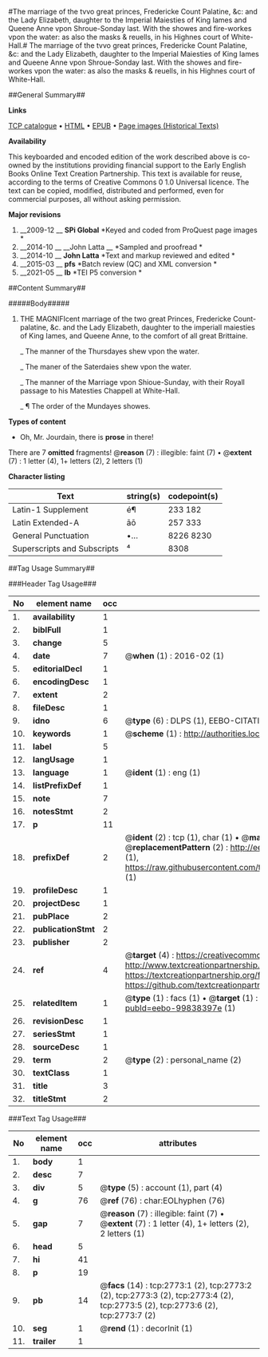 #The marriage of the tvvo great princes, Fredericke Count Palatine, &c: and the Lady Elizabeth, daughter to the Imperial Maiesties of King Iames and Queene Anne vpon Shroue-Sonday last. With the showes and fire-workes vpon the water: as also the masks & reuells, in his Highnes court of White-Hall.#
The marriage of the tvvo great princes, Fredericke Count Palatine, &c: and the Lady Elizabeth, daughter to the Imperial Maiesties of King Iames and Queene Anne vpon Shroue-Sonday last. With the showes and fire-workes vpon the water: as also the masks & reuells, in his Highnes court of White-Hall.

##General Summary##

**Links**

[TCP catalogue](http://www.ota.ox.ac.uk/tcp/)  • 
[HTML](http://tei.it.ox.ac.uk/tcp/Texts-HTML/free/A01/A01242.html)  • 
[EPUB](http://tei.it.ox.ac.uk/tcp/Texts-EPUB/free/A01/A01242.epub) • 
[Page images (Historical Texts)](https://historicaltexts.jisc.ac.uk/eebo-99838397e)

**Availability**

This keyboarded and encoded edition of the work described above is co-owned by the
    institutions providing financial support to the Early English Books Online Text Creation
    Partnership. This text is available for reuse, according to the terms of  Creative Commons 0 1.0 Universal
    licence. The text can be copied, modified, distributed and performed, even for commercial
    purposes, all without asking permission.

**Major revisions**

1. __2009-12 __ __SPi Global__ *Keyed and coded from ProQuest page images *
1. __2014-10 __ __John Latta __ *Sampled and proofread *
1. __2014-10 __ __John Latta__ *Text and markup reviewed and edited *
1. __2015-03 __ __pfs__ *Batch review (QC) and XML conversion *
1. __2021-05 __ __lb__ *TEI P5 conversion *

##Content Summary##

#####Body#####

1. THE MAGNIFIcent marriage of the two great Princes, Fredericke Count-palatine, &c. and the Lady Elizabeth, daughter to the imperiall maiesties of King Iames, and Queene Anne, to the comfort of all great Brittaine.

    _ The manner of the Thursdayes shew vpon the water.

    _ The maner of the Saterdaies shew vpon the water.

    _ The manner of the Marriage vpon Shioue-Sunday, with their Royall passage to his Matesties Chappell at White-Hall.

    _ ¶ The order of the Mundayes showes.

**Types of content**

  * Oh, Mr. Jourdain, there is **prose** in there!

There are 7 **omitted** fragments! 
 @__reason__ (7) : illegible: faint (7)  •  @__extent__ (7) : 1 letter (4), 1+ letters (2), 2 letters (1)

**Character listing**


|Text|string(s)|codepoint(s)|
|---|---|---|
|Latin-1 Supplement|é¶|233 182|
|Latin Extended-A|āō|257 333|
|General Punctuation|•…|8226 8230|
|Superscripts             and Subscripts|⁴|8308|

##Tag Usage Summary##

###Header Tag Usage###

|No|element name|occ|attributes|
|---|---|---|---|
|1.|__availability__|1||
|2.|__biblFull__|1||
|3.|__change__|5||
|4.|__date__|7| @__when__ (1) : 2016-02 (1)|
|5.|__editorialDecl__|1||
|6.|__encodingDesc__|1||
|7.|__extent__|2||
|8.|__fileDesc__|1||
|9.|__idno__|6| @__type__ (6) : DLPS (1), EEBO-CITATION (1), VID (1), EEBO-PROQUEST (1), STC (2)|
|10.|__keywords__|1| @__scheme__ (1) : http://authorities.loc.gov/ (1)|
|11.|__label__|5||
|12.|__langUsage__|1||
|13.|__language__|1| @__ident__ (1) : eng (1)|
|14.|__listPrefixDef__|1||
|15.|__note__|7||
|16.|__notesStmt__|2||
|17.|__p__|11||
|18.|__prefixDef__|2| @__ident__ (2) : tcp (1), char (1)  •  @__matchPattern__ (2) : ([0-9\-]+):([0-9IVX]+) (1), (.+) (1)  •  @__replacementPattern__ (2) : http://eebo.chadwyck.com/downloadtiff?vid=$1&page=$2 (1), https://raw.githubusercontent.com/textcreationpartnership/Texts/master/tcpchars.xml#$1 (1)|
|19.|__profileDesc__|1||
|20.|__projectDesc__|1||
|21.|__pubPlace__|2||
|22.|__publicationStmt__|2||
|23.|__publisher__|2||
|24.|__ref__|4| @__target__ (4) : https://creativecommons.org/publicdomain/zero/1.0/ (1), http://www.textcreationpartnership.org/docs/. (1), https://textcreationpartnership.org/faq/#faq05 (1), https://github.com/textcreationpartnership (1)|
|25.|__relatedItem__|1| @__type__ (1) : facs (1)  •  @__target__ (1) : https://data.historicaltexts.jisc.ac.uk/view?pubId=eebo-99838397e (1)|
|26.|__revisionDesc__|1||
|27.|__seriesStmt__|1||
|28.|__sourceDesc__|1||
|29.|__term__|2| @__type__ (2) : personal_name (2)|
|30.|__textClass__|1||
|31.|__title__|3||
|32.|__titleStmt__|2||


###Text Tag Usage###

|No|element name|occ|attributes|
|---|---|---|---|
|1.|__body__|1||
|2.|__desc__|7||
|3.|__div__|5| @__type__ (5) : account (1), part (4)|
|4.|__g__|76| @__ref__ (76) : char:EOLhyphen (76)|
|5.|__gap__|7| @__reason__ (7) : illegible: faint (7)  •  @__extent__ (7) : 1 letter (4), 1+ letters (2), 2 letters (1)|
|6.|__head__|5||
|7.|__hi__|41||
|8.|__p__|19||
|9.|__pb__|14| @__facs__ (14) : tcp:2773:1 (2), tcp:2773:2 (2), tcp:2773:3 (2), tcp:2773:4 (2), tcp:2773:5 (2), tcp:2773:6 (2), tcp:2773:7 (2)|
|10.|__seg__|1| @__rend__ (1) : decorInit (1)|
|11.|__trailer__|1||
